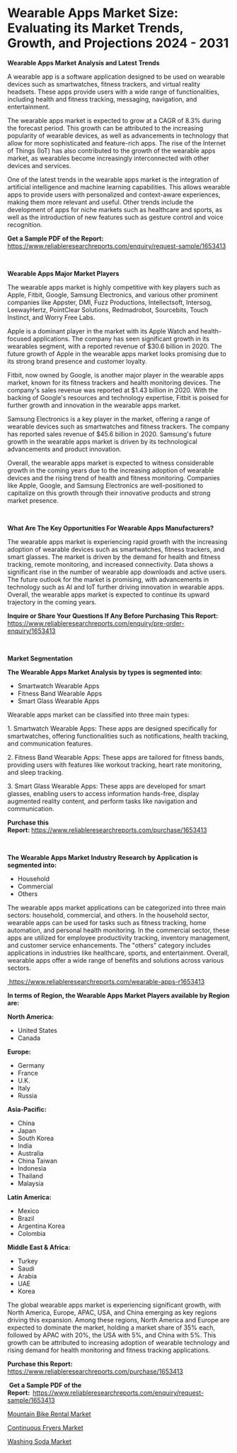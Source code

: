 <p><h1>Wearable Apps Market Size: Evaluating its Market Trends, Growth, and Projections 2024 - 2031</h1></p><p><strong>Wearable Apps Market Analysis and Latest Trends</strong></p>
<p><p>A wearable app is a software application designed to be used on wearable devices such as smartwatches, fitness trackers, and virtual reality headsets. These apps provide users with a wide range of functionalities, including health and fitness tracking, messaging, navigation, and entertainment.</p><p>The wearable apps market is expected to grow at a CAGR of 8.3% during the forecast period. This growth can be attributed to the increasing popularity of wearable devices, as well as advancements in technology that allow for more sophisticated and feature-rich apps. The rise of the Internet of Things (IoT) has also contributed to the growth of the wearable apps market, as wearables become increasingly interconnected with other devices and services.</p><p>One of the latest trends in the wearable apps market is the integration of artificial intelligence and machine learning capabilities. This allows wearable apps to provide users with personalized and context-aware experiences, making them more relevant and useful. Other trends include the development of apps for niche markets such as healthcare and sports, as well as the introduction of new features such as gesture control and voice recognition.</p></p>
<p><strong>Get a Sample PDF of the Report:&nbsp;</strong> <a href="https://www.reliableresearchreports.com/enquiry/request-sample/1653413">https://www.reliableresearchreports.com/enquiry/request-sample/1653413</a></p>
<p>&nbsp;</p>
<p><strong>Wearable Apps Major Market Players</strong></p>
<p><p>The wearable apps market is highly competitive with key players such as Apple, Fitbit, Google, Samsung Electronics, and various other prominent companies like Appster, DMI, Fuzz Productions, Intellectsoft, Intersog, LeewayHertz, PointClear Solutions, Redmadrobot, Sourcebits, Touch Instinct, and Worry Free Labs. </p><p>Apple is a dominant player in the market with its Apple Watch and health-focused applications. The company has seen significant growth in its wearables segment, with a reported revenue of $30.6 billion in 2020. The future growth of Apple in the wearable apps market looks promising due to its strong brand presence and customer loyalty.</p><p>Fitbit, now owned by Google, is another major player in the wearable apps market, known for its fitness trackers and health monitoring devices. The company's sales revenue was reported at $1.43 billion in 2020. With the backing of Google's resources and technology expertise, Fitbit is poised for further growth and innovation in the wearable apps market.</p><p>Samsung Electronics is a key player in the market, offering a range of wearable devices such as smartwatches and fitness trackers. The company has reported sales revenue of $45.6 billion in 2020. Samsung's future growth in the wearable apps market is driven by its technological advancements and product innovation.</p><p>Overall, the wearable apps market is expected to witness considerable growth in the coming years due to the increasing adoption of wearable devices and the rising trend of health and fitness monitoring. Companies like Apple, Google, and Samsung Electronics are well-positioned to capitalize on this growth through their innovative products and strong market presence.</p></p>
<p>&nbsp;</p>
<p><strong>What Are The Key Opportunities For Wearable Apps Manufacturers?</strong></p>
<p><p>The wearable apps market is experiencing rapid growth with the increasing adoption of wearable devices such as smartwatches, fitness trackers, and smart glasses. The market is driven by the demand for health and fitness tracking, remote monitoring, and increased connectivity. Data shows a significant rise in the number of wearable app downloads and active users. The future outlook for the market is promising, with advancements in technology such as AI and IoT further driving innovation in wearable apps. Overall, the wearable apps market is expected to continue its upward trajectory in the coming years.</p></p>
<p><strong>Inquire or Share Your Questions If Any Before Purchasing This Report:</strong> <a href="https://www.reliableresearchreports.com/enquiry/pre-order-enquiry/1653413">https://www.reliableresearchreports.com/enquiry/pre-order-enquiry/1653413</a></p>
<p>&nbsp;</p>
<p><strong>Market Segmentation</strong></p>
<p><strong>The Wearable Apps Market Analysis by types is segmented into:</strong></p>
<p><ul><li>Smartwatch Wearable Apps</li><li>Fitness Band Wearable Apps</li><li>Smart Glass Wearable Apps</li></ul></p>
<p><p>Wearable apps market can be classified into three main types:</p><p>1. Smartwatch Wearable Apps: These apps are designed specifically for smartwatches, offering functionalities such as notifications, health tracking, and communication features.</p><p>2. Fitness Band Wearable Apps: These apps are tailored for fitness bands, providing users with features like workout tracking, heart rate monitoring, and sleep tracking.</p><p>3. Smart Glass Wearable Apps: These apps are developed for smart glasses, enabling users to access information hands-free, display augmented reality content, and perform tasks like navigation and communication.</p></p>
<p><strong>Purchase this Report:&nbsp;</strong><a href="https://www.reliableresearchreports.com/purchase/1653413">https://www.reliableresearchreports.com/purchase/1653413</a></p>
<p>&nbsp;</p>
<p><strong>The Wearable Apps Market Industry Research by Application is segmented into:</strong></p>
<p><ul><li>Household</li><li>Commercial</li><li>Others</li></ul></p>
<p><p>The wearable apps market applications can be categorized into three main sectors: household, commercial, and others. In the household sector, wearable apps can be used for tasks such as fitness tracking, home automation, and personal health monitoring. In the commercial sector, these apps are utilized for employee productivity tracking, inventory management, and customer service enhancements. The "others" category includes applications in industries like healthcare, sports, and entertainment. Overall, wearable apps offer a wide range of benefits and solutions across various sectors.</p></p>
<p><a href="https://www.reliableresearchreports.com/wearable-apps-r1653413">&nbsp;https://www.reliableresearchreports.com/wearable-apps-r1653413</a></p>
<p><strong>In terms of Region, the Wearable Apps Market Players available by Region are:</strong></p>
<p>
    <p> <strong> North America: </strong>
        <ul>
            <li>United States</li>
            <li>Canada</li>
        </ul>
        </p> 
    <p> <strong> Europe: </strong>
        <ul>
            <li>Germany</li>
            <li>France</li>
            <li>U.K.</li>
            <li>Italy</li>
            <li>Russia</li>
        </ul>
        </p> 
    <p> <strong> Asia-Pacific: </strong>
        <ul>
            <li>China</li>
            <li>Japan</li>
            <li>South Korea</li>
            <li>India</li>
            <li>Australia</li>
            <li>China Taiwan</li>
            <li>Indonesia</li>
            <li>Thailand</li>
            <li>Malaysia</li>
        </ul>
        </p> 
    <p> <strong> Latin America: </strong>
        <ul>
            <li>Mexico</li>
            <li>Brazil</li>
            <li>Argentina Korea</li>
            <li>Colombia</li>
        </ul>
        </p> 
    <p> <strong> Middle East & Africa: </strong>
        <ul>
            <li>Turkey</li>
            <li>Saudi</li>
            <li>Arabia</li>
            <li>UAE</li>
            <li>Korea</li>
        </ul>
    </p>
    </p>
<p><p>The global wearable apps market is experiencing significant growth, with North America, Europe, APAC, USA, and China emerging as key regions driving this expansion. Among these regions, North America and Europe are expected to dominate the market, holding a market share of 35% each, followed by APAC with 20%, the USA with 5%, and China with 5%. This growth can be attributed to increasing adoption of wearable technology and rising demand for health monitoring and fitness tracking applications.</p></p>
<p><strong>Purchase this Report: </strong><a href="https://www.reliableresearchreports.com/purchase/1653413">https://www.reliableresearchreports.com/purchase/1653413</a></p>
<p>&nbsp;<strong>Get a Sample PDF of the Report:&nbsp;&nbsp;</strong><a href="https://www.reliableresearchreports.com/enquiry/request-sample/1653413">https://www.reliableresearchreports.com/enquiry/request-sample/1653413</a></p>
<p><strong></strong></p>
<p><p><a href="https://www.linkedin.com/pulse/mountain-bike-rental-market-share-evolution-growth-trends-lpg9e">Mountain Bike Rental Market</a></p><p><a href="https://www.linkedin.com/pulse/continuous-fryers-market-size-cagr-trends-2024-2030-consumer-beacon-xgkce">Continuous Fryers Market</a></p><p><a href="https://github.com/HugoFirst21/Market-Research-Report-List-1/blob/main/washing-soda-market.md">Washing Soda Market</a></p></p>